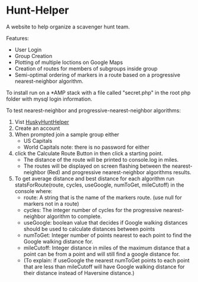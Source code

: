 # Hunt-Helper
A website to help organize a scavenger hunt team.

Features:
* User Login 
* Group Creation
* Plotting of multiple loctions on Google Maps
* Creation of routes for members of subgroups inside group
* Semi-optimal ordering of markers in a route based on a progressive nearest-neighbor algorithm.

To install run on a *AMP stack with a file called "secret.php" in the root php folder with mysql login information. 

To test nearest-neighbor and progressive-nearest-neighbor algorithms:
1. Vist [HuskyHuntHelper](http://www.Huskyhunthelper.com)
2. Create an account 
3. When prompted join a sample group either
    - US Capitals
    - World Capitals
note: there is no password for either
4. click the Calculate Route Button in then click a starting point.
    - The distance of the route will be printed to console.log in miles. 
    - The routes will be displayed on screen flashing between the nearest-neighbor (Red) and progressive nearest-neighbor algorithms results. 
5. To get average distance and best distance for each algorithm run statsForRoute(route, cycles, useGoogle, numToGet, mileCutoff)  in the console where:
    - route: A string that is the name of the markers route. (use null for markers not in a route)
    - cycles: The integer number of cycles for the progressive nearest-neighbor algorithm to complete. 
    - useGoogle: boolean value that decides if Google walking distances should be used to calculate distances between points
    - numToGet: Integer number of points nearest to each point to find the Google walking distance for. 
    - mileCutoff: Integer distance in miles of the maximum distance that a point can be from a point and will still find a google distance for. 
    - (To explain: if useGoogle the nearest numToGet points to each point that are less than mileCutoff will have Google walking distance for their distance instead of Haversine distance.)